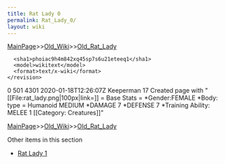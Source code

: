 ```yaml
---
title: Rat Lady 0
permalink: Rat_Lady_0/
layout: wiki
---
```


[MainPage](/keeperrl_wiki/ "wikilink")>>[Old_Wiki](/keeperrl_wiki/Old_Wiki "wikilink")>>[Old_Rat_Lady](/keeperrl_wiki/Old_Rat_Lady "wikilink")

      <sha1>phoiac9h4m842xq45sp7s6u21eteeq1</sha1>
      <model>wikitext</model>
      <format>text/x-wiki</format>
    </revision>
  </page>
  <page>
    <title>Rat Lady</title>
    <ns>0</ns>
    <id>501</id>
    <revision>
      <id>4301</id>
      <timestamp>2020-01-18T12:26:07Z</timestamp>
      <contributor>
        <username>Keeperman</username>
        <id>17</id>
      </contributor>
      <comment>Created page with &quot;[[File:rat_lady.png|100px|link=]]  = Base Stats = *Gender:FEMALE *Body: type = Humanoid MEDIUM  *DAMAGE 7 *DEFENSE 7 *Training Ability: MELEE 1   [[Category: Creatures]]&quot;</comment>
      

[MainPage](/keeperrl_wiki/ "wikilink")>>[Old_Wiki](/keeperrl_wiki/Old_Wiki "wikilink")>>[Old_Rat_Lady](/keeperrl_wiki/Old_Rat_Lady "wikilink")

Other items in this section
-    [Rat Lady 1](/keeperrl_wiki/Rat_Lady_1 "wikilink")
